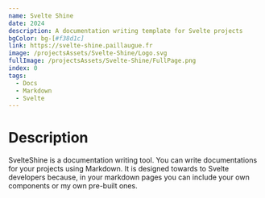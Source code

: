 ```yaml
---
name: Svelte Shine
date: 2024
description: A documentation writing template for Svelte projects
bgColor: bg-[#f38d1c]
link: https://svelte-shine.paillaugue.fr
image: /projectsAssets/Svelte-Shine/Logo.svg
fullImage: /projectsAssets/Svelte-Shine/FullPage.png
index: 0
tags:
  - Docs
  - Markdown
  - Svelte
---
```


# Description

SvelteShine is a documentation writing tool. You can write documentations for your projects using Markdown.
It is designed towards to Svelte developers because, in your markdown pages you can include your own components or my own pre-built ones.

